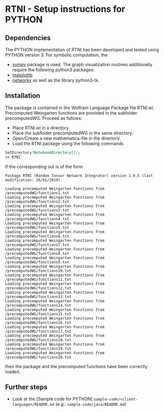 # RTNI - Setup instructions for PYTHON

## Dependencies

The PYTHON implementation of RTNI has been developed and tested using PYTHON version 3. For symbolic computation, the
* [sympy](https://www.sympy.org/en/index.html) package is used. 
The graph visualization routines additionally require the following python3 packages:
* [matplotlib](https://matplotlib.org/)
* [networkx](https://networkx.github.io/)
as well as the library python3-tk.



## Installation

The package is contained in the Wolfram Language Package file RTNI.wl. Precomputed Weingarten functions are provided in the subfolder precomputedWG. Proceed as follows:

* Place RTNI.wl in a directory.
* Place the subfolder precomputedWG in the same directory.
* Open/Create a new mathematica-file in the directory.
* Load the RTNI package using the following commands

```markdown
SetDirectory[NotebookDirectory[]];
<< RTNI`
```

If the corresponding out is of the form
```
Package RTNI (Random Tensor Network Integrator) version 1.0.5 (last modification: 26/01/2019).

Loading precomputed Weingarten Functions from /precomputedWG/functions1.txt
Loading precomputed Weingarten Functions from /precomputedWG/functions2.txt
Loading precomputed Weingarten Functions from /precomputedWG/functions3.txt
Loading precomputed Weingarten Functions from /precomputedWG/functions4.txt
Loading precomputed Weingarten Functions from /precomputedWG/functions5.txt
Loading precomputed Weingarten Functions from /precomputedWG/functions6.txt
Loading precomputed Weingarten Functions from /precomputedWG/functions7.txt
Loading precomputed Weingarten Functions from /precomputedWG/functions8.txt
Loading precomputed Weingarten Functions from /precomputedWG/functions9.txt
Loading precomputed Weingarten Functions from /precomputedWG/functions10.txt
Loading precomputed Weingarten Functions from /precomputedWG/functions11.txt
Loading precomputed Weingarten Functions from /precomputedWG/functions12.txt
Loading precomputed Weingarten Functions from /precomputedWG/functions13.txt
Loading precomputed Weingarten Functions from /precomputedWG/functions14.txt
Loading precomputed Weingarten Functions from /precomputedWG/functions15.txt
Loading precomputed Weingarten Functions from /precomputedWG/functions16.txt
Loading precomputed Weingarten Functions from /precomputedWG/functions17.txt
Loading precomputed Weingarten Functions from /precomputedWG/functions18.txt
Loading precomputed Weingarten Functions from /precomputedWG/functions19.txt
Loading precomputed Weingarten Functions from /precomputedWG/functions20.txt
```

then the package and the precomputed functions have been correctly loaded.

## Further steps

* Look at the [Sample code for PYTHON]  `sample-code/<client-language>/README.md` (e.g.: `sample-code/java/README.md`)


